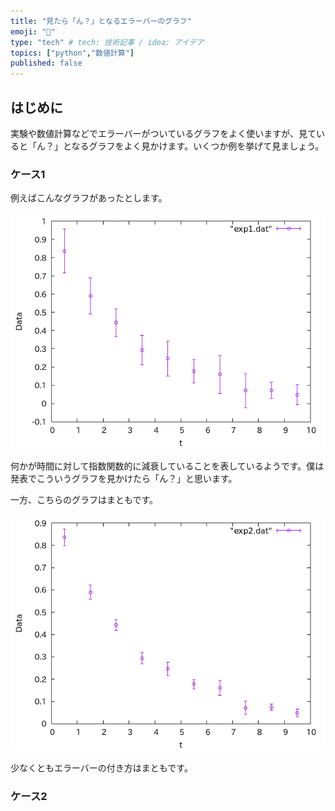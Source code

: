 ```yaml
---
title: "見たら「ん？」となるエラーバーのグラフ"
emoji: "🤖"
type: "tech" # tech: 技術記事 / idea: アイデア
topics: ["python","数値計算"]
published: false
---
```


## はじめに

実験や数値計算などでエラーバーがついているグラフをよく使いますが、見ていると「ん？」となるグラフをよく見かけます。いくつか例を挙げて見ましょう。

### ケース1

例えばこんなグラフがあったとします。

![weird_errorbars/exp1.png](weird_errorbars/exp1.png)

何かが時間に対して指数関数的に減衰していることを表しているようです。僕は発表でこういうグラフを見かけたら「ん？」と思います。

一方、こちらのグラフはまともです。

![weird_errorbars/exp2.png](weird_errorbars/exp2.png)

少なくともエラーバーの付き方はまともです。

### ケース2

